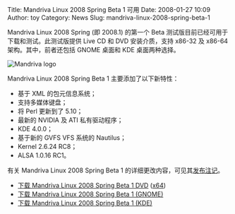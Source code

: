 Title: Mandriva Linux 2008 Spring Beta 1 可用
Date: 2008-01-27 10:09
Author: toy
Category: News
Slug: mandriva-linux-2008-spring-beta-1

Mandriva Linux 2008 Spring (即 2008.1) 的第一个 Beta
测试版目前已经可用于下载和测试。此测试版提供 Live CD 和 DVD
安装介质，支持 x86-32 及 x86-64 架构。其中，前者还包括 GNOME 桌面和 KDE
桌面两种选择。

![Mandriva logo](http://i.linuxtoy.org/i/2007/12/mandriva-logo.jpg)

Mandriva Linux 2008 Spring Beta 1 主要添加了以下新特性：

-   基于 XML 的包元信息系统；
-   支持多媒体键盘；
-   将 Perl 更新到了 5.10；
-   最新的 NVIDIA 及 ATI 私有驱动程序；
-   KDE 4.0.0；
-   基于新的 GVFS VFS 系统的 Nautilus；
-   Kernel 2.6.24 RC8；
-   ALSA 1.0.16 RC1。

有关 Mandriva Linux 2008 Spring Beta 1
的详细更改内容，可见其[发布注记](http://wiki.mandriva.com/en/2008.1_Beta_1)。

- [下载 Mandriva Linux 2008 Spring Beta 1
DVD](ftp://mandrivauser.cz/Mandrivalinux/devel/iso/2008.1/beta1/mandriva-linux-2008-spring-free-ophrys-dvd-i586.iso)
([x64](ftp://mandrivauser.cz/Mandrivalinux/devel/iso/2008.1/beta1/mandriva-linux-2008-spring-free-ophrys-dvd-x86_64.iso))  
- [下载 Mandriva Linux 2008 Spring Beta 1
(GNOME)](ftp://mandrivauser.cz/Mandrivalinux/devel/iso/2008.1/beta1/mandriva-linux-2008-spring-beta1-one-GNOME-int-cdrom-i586.iso)  
- [下载 Mandriva Linux 2008 Spring Beta 1
(KDE)](ftp://mandrivauser.cz/Mandrivalinux/devel/iso/2008.1/beta1/mandriva-linux-2008-spring-beta1-one-KDE-int-cdrom-i586.iso)
